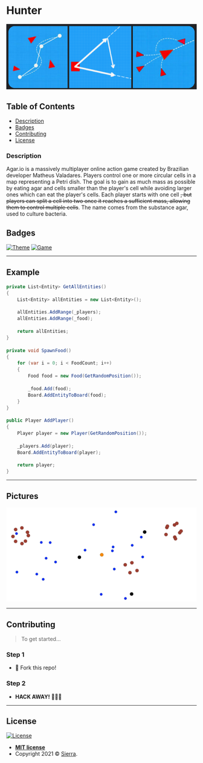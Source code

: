 # Hunter

<p align="center">
  <img src="/docs/HunterHeader.png" data-canonical-src="/docs/HunterHeader.png"/>
</p>

## Table of Contents

- [Description](#description)
- [Badges](#badges)
- [Contributing](#contributing)
- [License](#license)

### Description

Agar.io is a massively multiplayer online action game created by Brazilian developer Matheus Valadares. Players control one or more circular cells in a map representing a Petri dish. The goal is to gain as much mass as possible by eating agar and cells smaller than the player's cell while avoiding larger ones which can eat the player's cells. Each player starts with one cell ~~, but players can split a cell into two once it reaches a sufficient mass, allowing them to control multiple cells~~. The name comes from the substance agar, used to culture bacteria.

## Badges

[![Theme](https://img.shields.io/badge/Theme-GameDev-blueviolet)](https://img.shields.io/badge/Theme-GameDev-blueviolet)
[![Game](https://img.shields.io/badge/Game-Agario-blueviolet)](https://img.shields.io/badge/Game-Agario-blueviolet)

---

## Example

```csharp
private List<Entity> GetAllEntities()
{
    List<Entity> allEntities = new List<Entity>();

    allEntities.AddRange(_players);
    allEntities.AddRange(_food);

    return allEntities;
}

private void SpawnFood()
{
    for (var i = 0; i < FoodCount; i++)
    {
        Food food = new Food(GetRandomPosition());

        _food.Add(food);
        Board.AddEntityToBoard(food);
    }
}

public Player AddPlayer()
{
    Player player = new Player(GetRandomPosition());

    _players.Add(player);
    Board.AddEntityToBoard(player);

    return player;
}
```

---

## Pictures

[![Picture1](/docs/Hunter.png)](/docs/Hunter.png)

---

## Contributing

> To get started...

### Step 1

- 🍴 Fork this repo!

### Step 2

- **HACK AWAY!** 🔨🔨🔨

---

## License

[![License](http://img.shields.io/:license-mit-blue.svg?style=flat-square)](http://badges.mit-license.org)

- **[MIT license](http://opensource.org/licenses/mit-license.php)**
- Copyright 2021 © <a href="https://github.com/Sierra-KPI" target="_blank">Sierra</a>.
